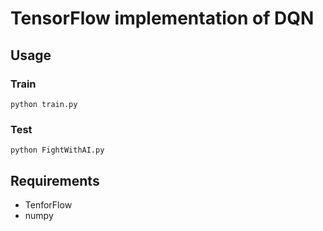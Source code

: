 # TensorFlow implementation of DQN

## Usage
### Train
```
python train.py
```

### Test
```
python FightWithAI.py
```

## Requirements
* TenforFlow
* numpy
